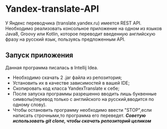 # Yandex-translate-API
У Яндекс переводчика (translate.yandex.ru) имеется REST API. Необходимо реализовать консольное
приложение на одном из языков Java8, Groovy или Kotlin, которое переводит введенную
английскую фразу на русский язык, пользуясь предложенным API.
## Запуск приложения
Данная программа писалась в Intellij Idea.
* Необходимо скачать 2 .jar файла из репозитория;
* Установить их в качестве зависимостей в вашей IDE;
* Скопировать код класса YandexTranslate к себе;
* После запуска программы разрешенно вводить лишь буквенные символы(перевод только с английского на русский,вводится по одному слову).
* Чтобы остановить программу необходимо ввести "STOP",если написать строчными,то программа его переведет.
***Советую использовать git clone, чтобы скачать репозиторий целиком***

